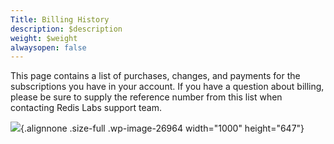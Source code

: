 ```yaml
---
Title: Billing History
description: $description
weight: $weight
alwaysopen: false
---
```

This page contains a list of purchases, changes, and payments for the
subscriptions you have in your account. If you have a question about
billing, please be sure to supply the reference number from this list
when contacting Redis Labs support team.

![](/wp-content/uploads/2017/04/billing_history.png){.alignnone
.size-full .wp-image-26964 width="1000" height="647"}
